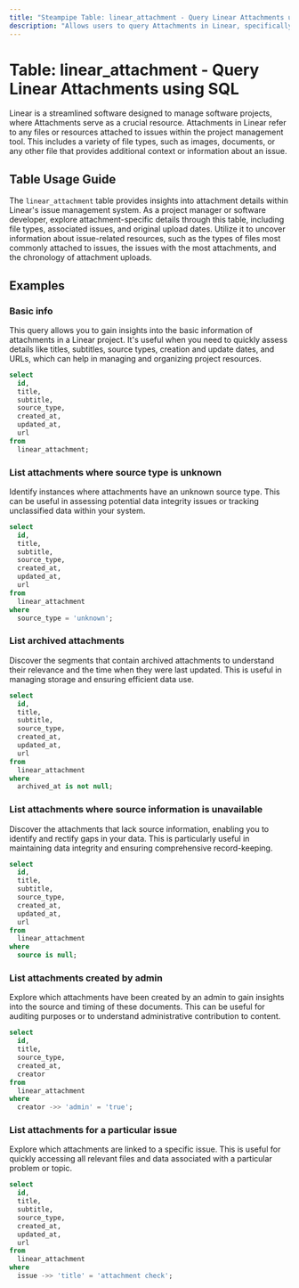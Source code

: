 ```yaml
---
title: "Steampipe Table: linear_attachment - Query Linear Attachments using SQL"
description: "Allows users to query Attachments in Linear, specifically the attachment details tied to issues, providing insights into issue-related files and resources."
---
```


# Table: linear_attachment - Query Linear Attachments using SQL

Linear is a streamlined software designed to manage software projects, where Attachments serve as a crucial resource. Attachments in Linear refer to any files or resources attached to issues within the project management tool. This includes a variety of file types, such as images, documents, or any other file that provides additional context or information about an issue.

## Table Usage Guide

The `linear_attachment` table provides insights into attachment details within Linear's issue management system. As a project manager or software developer, explore attachment-specific details through this table, including file types, associated issues, and original upload dates. Utilize it to uncover information about issue-related resources, such as the types of files most commonly attached to issues, the issues with the most attachments, and the chronology of attachment uploads.

## Examples

### Basic info
This query allows you to gain insights into the basic information of attachments in a Linear project. It's useful when you need to quickly assess details like titles, subtitles, source types, creation and update dates, and URLs, which can help in managing and organizing project resources.

```sql
select
  id,
  title,
  subtitle,
  source_type,
  created_at,
  updated_at,
  url
from
  linear_attachment;
```

### List attachments where source type is unknown
Identify instances where attachments have an unknown source type. This can be useful in assessing potential data integrity issues or tracking unclassified data within your system.

```sql
select
  id,
  title,
  subtitle,
  source_type,
  created_at,
  updated_at,
  url
from
  linear_attachment
where
  source_type = 'unknown';
```

### List archived attachments
Discover the segments that contain archived attachments to understand their relevance and the time when they were last updated. This is useful in managing storage and ensuring efficient data use.

```sql
select
  id,
  title,
  subtitle,
  source_type,
  created_at,
  updated_at,
  url
from
  linear_attachment
where
  archived_at is not null;
```

### List attachments where source information is unavailable
Discover the attachments that lack source information, enabling you to identify and rectify gaps in your data. This is particularly useful in maintaining data integrity and ensuring comprehensive record-keeping.

```sql
select
  id,
  title,
  subtitle,
  source_type,
  created_at,
  updated_at,
  url
from
  linear_attachment
where
  source is null;
```

### List attachments created by admin
Explore which attachments have been created by an admin to gain insights into the source and timing of these documents. This can be useful for auditing purposes or to understand administrative contribution to content.

```sql
select
  id,
  title,
  source_type,
  created_at,
  creator
from
  linear_attachment
where
  creator ->> 'admin' = 'true';
```

### List attachments for a particular issue
Explore which attachments are linked to a specific issue. This is useful for quickly accessing all relevant files and data associated with a particular problem or topic.

```sql
select
  id,
  title,
  subtitle,
  source_type,
  created_at,
  updated_at,
  url
from
  linear_attachment
where
  issue ->> 'title' = 'attachment check';
```